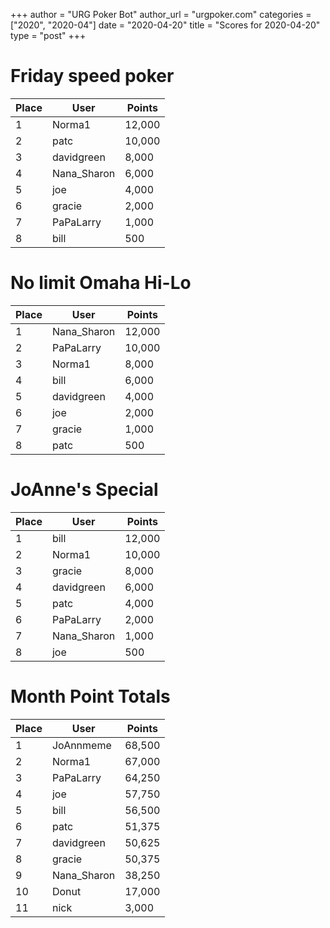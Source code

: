 +++
author = "URG Poker Bot"
author_url = "urgpoker.com"
categories = ["2020", "2020-04"]
date = "2020-04-20"
title = "Scores for 2020-04-20"
type = "post"
+++
# Friday speed poker

| Place | User | Points |
|-------|------|--------|
| 1 | Norma1 | 12,000 |
| 2 | patc | 10,000 |
| 3 | davidgreen | 8,000 |
| 4 | Nana_Sharon | 6,000 |
| 5 | joe | 4,000 |
| 6 | gracie | 2,000 |
| 7 | PaPaLarry | 1,000 |
| 8 | bill | 500 |

# No limit Omaha Hi-Lo

| Place | User | Points |
|-------|------|--------|
| 1 | Nana_Sharon | 12,000 |
| 2 | PaPaLarry | 10,000 |
| 3 | Norma1 | 8,000 |
| 4 | bill | 6,000 |
| 5 | davidgreen | 4,000 |
| 6 | joe | 2,000 |
| 7 | gracie | 1,000 |
| 8 | patc | 500 |

# JoAnne's Special

| Place | User | Points |
|-------|------|--------|
| 1 | bill | 12,000 |
| 2 | Norma1 | 10,000 |
| 3 | gracie | 8,000 |
| 4 | davidgreen | 6,000 |
| 5 | patc | 4,000 |
| 6 | PaPaLarry | 2,000 |
| 7 | Nana_Sharon | 1,000 |
| 8 | joe | 500 |

# Month Point Totals

| Place | User | Points |
|-------|------|--------|
| 1 | JoAnnmeme | 68,500 |
| 2 | Norma1 | 67,000 |
| 3 | PaPaLarry | 64,250 |
| 4 | joe | 57,750 |
| 5 | bill | 56,500 |
| 6 | patc | 51,375 |
| 7 | davidgreen | 50,625 |
| 8 | gracie | 50,375 |
| 9 | Nana_Sharon | 38,250 |
| 10 | Donut | 17,000 |
| 11 | nick | 3,000 |
